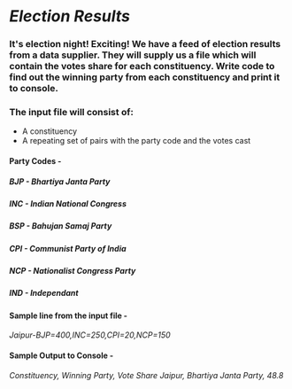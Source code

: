# _Election Results_

### It's election night! Exciting! We have a feed of election results from a data supplier. They will supply us a file which will contain the votes share for each constituency. Write code to find out the winning party from each constituency and print it to console.

### The input file will consist of:
 - A constituency 
 - A repeating set of pairs with the party code and the votes cast

#### Party Codes -

##### BJP - Bhartiya Janta Party
##### INC - Indian National Congress
##### BSP - Bahujan Samaj Party
##### CPI - Communist Party of India
##### NCP - Nationalist Congress Party
##### IND - Independant

#### Sample line from the input file -

_Jaipur-BJP=400,INC=250,CPI=20,NCP=150_

#### Sample Output to Console -

_Constituency, Winning Party, Vote Share_
_Jaipur, Bhartiya Janta Party, 48.8_
